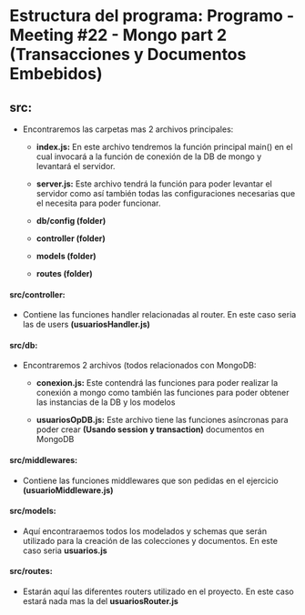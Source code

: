 # Estructura del programa: Programo - Meeting #22 - Mongo part 2 (Transacciones y Documentos Embebidos)

## src:

- Encontraremos las carpetas mas 2 archivos principales:
	- **index.js:** En este archivo tendremos la función principal main() en el cual invocará a la función de conexión de la DB de mongo y levantará el servidor. 

	- **server.js:** Este archivo tendrá la función para poder levantar el servidor como así también todas las configuraciones necesarias que el necesita para poder funcionar.

	- **db/config (folder)**

	- **controller (folder)**

	- **models (folder)**

	- **routes (folder)**


#### src/controller:

- Contiene las funciones handler relacionadas al router. En este caso seria las de users **(usuariosHandler.js)**

#### src/db:

- Encontraremos 2 archivos (todos relacionados con MongoDB:

	- **conexion.js:** Este contendrá las funciones para poder realizar la conexión a mongo como también las funciones para poder obtener las instancias de la DB y los modelos 

	- **usuariosOpDB.js:** Este archivo tiene las funciones asíncronas para poder crear **(Usando session y transaction)** documentos en MongoDB


#### src/middlewares:

- Contiene las funciones middlewares que son pedidas en el ejercicio **(usuarioMiddleware.js)**


#### src/models:

- Aquí encontraraemos todos los modelados y schemas que serán utilizado para la creación de las colecciones y documentos. En este caso seria **usuarios.js**


#### src/routes:

- Estarán aquí las diferentes routers utilizado en el proyecto. En este caso estará nada mas la del **usuariosRouter.js**